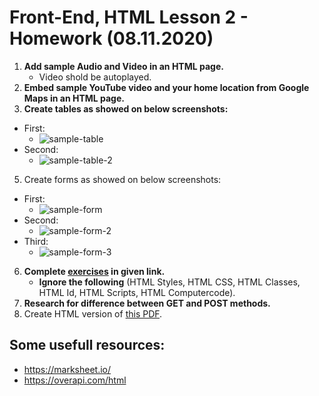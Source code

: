 # Front-End, HTML Lesson 2 - Homework (08.11.2020)

1. **Add sample Audio and Video in an HTML page.**
	- Video shold be autoplayed.
2. **Embed sample YouTube video and your home location from Google Maps in an HTML page.**
3. **Create tables as showed on below screenshots:**
  - First: 
    - ![sample-table](https://user-images.githubusercontent.com/74110914/98466722-c5d3fb80-21ea-11eb-8e8b-9c79e2e3c028.png)
  - Second: 
    - ![sample-table-2](https://user-images.githubusercontent.com/74110914/98466721-c53b6500-21ea-11eb-82a4-1bcb71720a41.png)
5. Create forms as showed on below screenshots:
  - First: 
    - ![sample-form](https://user-images.githubusercontent.com/74110914/98466720-c4a2ce80-21ea-11eb-8eec-2c04716020fe.png)
  - Second: 
    - ![sample-form-2](https://user-images.githubusercontent.com/74110914/98466716-c2d90b00-21ea-11eb-8855-95722be35759.png)
  - Third: 
    - ![sample-form-3](https://user-images.githubusercontent.com/74110914/98466718-c4a2ce80-21ea-11eb-8e7e-7a140cc2fd68.png)
6. **Complete [exercises](https://www.w3schools.com/html/exercise.asp) in given link.**
	- **Ignore the following** (HTML Styles, HTML CSS, HTML Classes, HTML Id, HTML Scripts, HTML Computercode).
7. **Research for difference between GET and POST methods.**
8. Create HTML version of [this PDF](https://github.com/ramilmamedoff/p509-08.11.2020/blob/main/html-exercise.pdf).

## Some usefull resources:
- https://marksheet.io/
- https://overapi.com/html
